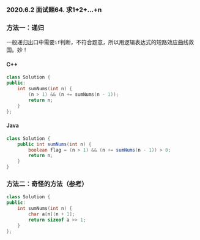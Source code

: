 ### 2020.6.2 面试题64. 求1+2+…+n

### 方法一：递归

一般递归出口中需要`if`判断，不符合题意，所以用逻辑表达式的短路效应曲线救国。妙！

#### C++
```cpp
class Solution {
public:
    int sumNums(int n) {
        (n > 1) && (n += sumNums(n - 1));
        return n;
    }
};
```

#### Java
```java
class Solution {
    public int sumNums(int n) {
        boolean flag = (n > 1) && (n += sumNums(n - 1)) > 0;
        return n;
    }
}
```

### 方法二：奇怪的方法（[参考](https://www.acwing.com/solution/content/6593/)）

```cpp
class Solution {
public:
    int sumNums(int n) {
        char a[n][n + 1];
        return sizeof a >> 1;
    }
};
```